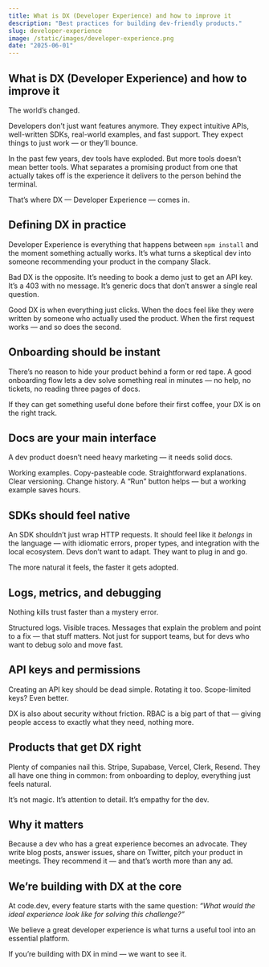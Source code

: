 ```yaml
---
title: What is DX (Developer Experience) and how to improve it
description: "Best practices for building dev-friendly products."
slug: developer-experience
image: /static/images/developer-experience.png
date: "2025-06-01"
---
```


## What is DX (Developer Experience) and how to improve it

The world’s changed.

Developers don’t just want features anymore. They expect intuitive APIs, well-written SDKs, real-world examples, and fast support. They expect things to just work — or they’ll bounce.

In the past few years, dev tools have exploded. But more tools doesn’t mean better tools. What separates a promising product from one that actually takes off is the experience it delivers to the person behind the terminal.

That’s where DX — Developer Experience — comes in.

## Defining DX in practice

Developer Experience is everything that happens between `npm install` and the moment something actually works. It’s what turns a skeptical dev into someone recommending your product in the company Slack.

Bad DX is the opposite. It’s needing to book a demo just to get an API key. It’s a 403 with no message. It’s generic docs that don’t answer a single real question.

Good DX is when everything just clicks. When the docs feel like they were written by someone who actually used the product. When the first request works — and so does the second.

## Onboarding should be instant

There’s no reason to hide your product behind a form or red tape. A good onboarding flow lets a dev solve something real in minutes — no help, no tickets, no reading three pages of docs.

If they can get something useful done before their first coffee, your DX is on the right track.

## Docs are your main interface

A dev product doesn’t need heavy marketing — it needs solid docs.

Working examples. Copy-pasteable code. Straightforward explanations. Clear versioning. Change history. A “Run” button helps — but a working example saves hours.

## SDKs should feel native

An SDK shouldn’t just wrap HTTP requests. It should feel like it *belongs* in the language — with idiomatic errors, proper types, and integration with the local ecosystem. Devs don’t want to adapt. They want to plug in and go.

The more natural it feels, the faster it gets adopted.

## Logs, metrics, and debugging

Nothing kills trust faster than a mystery error.

Structured logs. Visible traces. Messages that explain the problem and point to a fix — that stuff matters. Not just for support teams, but for devs who want to debug solo and move fast.

## API keys and permissions

Creating an API key should be dead simple. Rotating it too. Scope-limited keys? Even better.

DX is also about security without friction. RBAC is a big part of that — giving people access to exactly what they need, nothing more.

## Products that get DX right

Plenty of companies nail this. Stripe, Supabase, Vercel, Clerk, Resend. They all have one thing in common: from onboarding to deploy, everything just feels natural.

It’s not magic. It’s attention to detail. It’s empathy for the dev.

## Why it matters

Because a dev who has a great experience becomes an advocate. They write blog posts, answer issues, share on Twitter, pitch your product in meetings. They recommend it — and that’s worth more than any ad.

## We’re building with DX at the core

At code.dev, every feature starts with the same question: *“What would the ideal experience look like for solving this challenge?”*

We believe a great developer experience is what turns a useful tool into an essential platform.

If you’re building with DX in mind — we want to see it.
